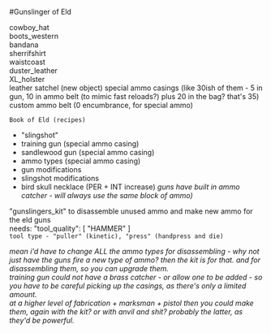 #Gunslinger of Eld
  
cowboy_hat  
boots_western  
bandana  
sherrifshirt  
waistcoast  
duster_leather  
XL_holster  
leather satchel (new object)
special ammo casings (like 30ish of them - 5 in gun, 10 in ammo belt (to mimic fast reloads?) plus 20 in the bag? that's 35)
custom ammo belt (0 encumbrance, for special ammo)

`Book of Eld (recipes)`
+ "slingshot"
+ training gun (special ammo casing)
+ sandlewood gun (special ammo casing)
+ ammo types (special ammo casing)
+ gun modifications
+ slingshot modifications
+ bird skull necklace (PER + INT increase)
*guns have built in ammo catcher - will always use the same block of ammo)*

"gunslingers_kit" to disassemble unused ammo and make new ammo for the eld guns  
needs: "tool_quality": [ "HAMMER" ]  
`tool type - "puller" (kinetic), "press" (handpress and die)`  

*mean i'd have to change ALL the ammo types for disassembling - why not just have the guns fire a new type of ammo? then the kit is for that. and for disassembling them, so you can upgrade them.  
training gun could not have a brass catcher - or allow one to be added - so you have to be careful picking up the casings, as there's only a limited amount.  
at a higher level of fabrication + marksman + pistol then you could make them, again with the kit? or with anvil and shit? probably the latter, as they'd be powerful.*